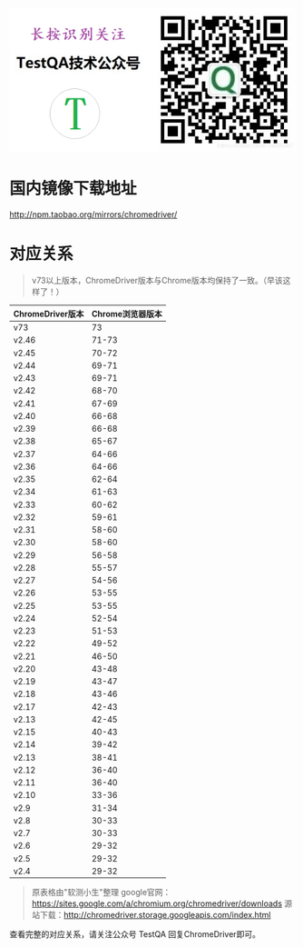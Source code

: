 ![banner](https://github.com/five3/testqa/blob/master/images/banner.png?raw=true)

# 国内镜像下载地址
http://npm.taobao.org/mirrors/chromedriver/

# 对应关系
> v73以上版本，ChromeDriver版本与Chrome版本均保持了一致。（早该这样了！）

| ChromeDriver版本 | Chrome浏览器版本 |
| --- | --- |
| v73 | 73 |
| v2.46 | 71-73 |
| v2.45 | 70-72 |
| v2.44 | 69-71 |
| v2.43 | 69-71 |
| v2.42 | 68-70 |
| v2.41 | 67-69 |
| v2.40 | 66-68 |
| v2.39 | 66-68 |
| v2.38 | 65-67 |
| v2.37 | 64-66 |
| v2.36 | 64-66 |
| v2.35 | 62-64 |
| v2.34 | 61-63 |
| v2.33 | 60-62 |
| v2.32 | 59-61 |
| v2.31 | 58-60 |
| v2.30 | 58-60 |
| v2.29 | 56-58 |
| v2.28 | 55-57 |
| v2.27 | 54-56 |
| v2.26 | 53-55 |
| v2.25 | 53-55 |
| v2.24 | 52-54 |
| v2.23 | 51-53 |
| v2.22 | 49-52 |
| v2.21 | 46-50 |
| v2.20 | 43-48 |
| v2.19 | 43-47 |
| v2.18 | 43-46 |
| v2.17 | 42-43 |
| v2.13 | 42-45 |
| v2.15 | 40-43 |
| v2.14 | 39-42 |
| v2.13 | 38-41 |
| v2.12 | 36-40 |
| v2.11 | 36-40 |
| v2.10 | 33-36 |
| v2.9 | 31-34 |
| v2.8 | 30-33 |
| v2.7 | 30-33 |
| v2.6 | 29-32 |
| v2.5 | 29-32 |
| v2.4 | 29-32 |

> 原表格由"软测小生"整理
google官网：https://sites.google.com/a/chromium.org/chromedriver/downloads
源站下载：http://chromedriver.storage.googleapis.com/index.html

查看完整的对应关系，请关注公众号 TestQA 回复ChromeDriver即可。
